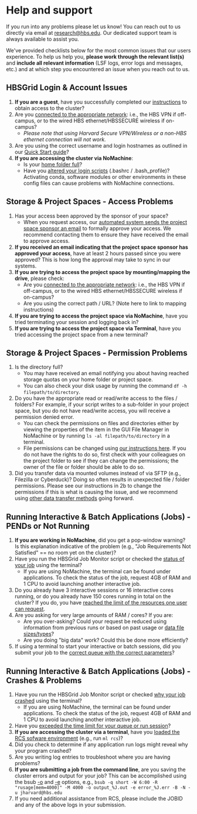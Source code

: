 # Help and support

If you run into any problems please let us know! You can reach out to us directly via email at 
[research@hbs.edu](mailto:research@hbs.edu).
Our dedicated support team is always available to assist you.

We've provided checklists below for the most common issues that our users experience. 
To help us help you, **please work through the relevant list(s)** and **include all relevant information** (LSF logs, error logs and messages, etc.) and at which step you encountered an issue when you reach out to us.

## HBSGrid Login & Account Issues

1.  **If you are a guest**, have you successfully completed our [instructions](https://secure.hbs.edu/accountManagement/guest/research/new-member-instructions) to obtain access to the cluster?
2.  Are you [connected to the appropriate network](https://hbs-rcs.github.io/hbsgrid-docs/trouble/#network-and-vpn): i.e., the HBS VPN if off-campus, or to the wired HBS ethernet/HBSSECURE wireless if on-campus? 
    - *Please note that using Harvard Secure VPN/Wireless or a non-HBS ethernet connection will not work.*
3.  Are you using the correct username and login hostnames as outlined in our [Quick Start guide](https://hbs-rcs.github.io/hbsgrid-docs/#quick-start)?
4.  **If you are accessing the cluster via NoMachine**:
    - Is your [home folder full](https://hbs-rcs.github.io/hbsgrid-docs/trouble/#disk-quota)?
    - Have you [altered your login scripts](https://hbs-rcs.github.io/hbsgrid-docs/trouble/#shell-misconfiguration) (.bashrc / .bash_profile)? Activating conda, software modules or other environments in these config files can cause problems with NoMachine connections.

## Storage & Project Spaces - Access Problems

1.  Has your access been approved by the sponsor of your space? 
    - When you request access, our [automated system sends the project space sponsor an email](https://hbs-rcs.github.io/hbsgrid-docs/accountmanagement/#project-space-access) to formally approve your access. We recommend contacting them to ensure they have received the email to approve access.
2.  **If you received an email indicating that the project space sponsor has approved your access**, have at least 2 hours passed since you were approved? This is how long the approval may take to sync in our systems.
3.  **If you are trying to access the project space by mounting/mapping the drive**, please check:
    - Are you [connected to the appropriate network](https://hbs-rcs.github.io/hbsgrid-docs/trouble/#network-and-vpn): i.e., the HBS VPN if off-campus, or to the wired HBS ethernet/HBSSECURE wireless if on-campus? 
    - Are you using the correct path / URL? (Note here to link to mapping instructions)
4.  **If you are trying to access the project space via NoMachine**, have you tried terminating your session and logging back in?
5.  **If you are trying to access the project space via Terminal**, have you tried accessing the project space from a new terminal?

## Storage & Project Spaces - Permission Problems
1.  Is the directory full? 
    - You may have received an email notifying you about having reached storage quotas on your home folder or project space.
    - You can also check your disk usage by running the command `df -h filepath/to/directory`.
2.  Do you have the appropriate read or read/write access to the files / folders? For example, if your script writes to a sub-folder in your project space, but you do not have read/write access, you will receive a permission denied error.
    - You can check the permissions on files and directories either by viewing the properties of the item in the GUI File Manager in NoMachine or by running `ls -al filepath/to/directory` in a terminal. 
    - File permissions can be changed using [our instructions here](https://hbs-rcs.github.io/hbsgrid-docs/worksafe/#file-ownership-and-permissions). If you do not have the rights to do so, first check with your colleagues on the project folder to see if they can change the permissions; the owner of the file or folder should be able to do so.
3.  Did you transfer data via mounted volumes instead of via SFTP (e.g., Filezilla or Cyberduck)? Doing so often results in unexpected file / folder permissions. Please see our instructions in 2b to change the permissions if this is what is causing the issue, and we recommend using [other data transfer methods](https://hbs-rcs.github.io/hbsgrid-docs/syncfiles/#transfer-data-fromto-local-storage) going forward.


## Running Interactive & Batch Applications (Jobs) - PENDs or Not Running

1.  **If you are working in NoMachine**, did you get a pop-window warning? Is this explanation indicative of the problem (e.g., "Job Requirements Not Satisfied" == no room yet on the cluster)?
2.  Have you run the HBSGrid Job Monitor script or checked the [status of your job](https://hbs-rcs.github.io/hbsgrid-docs/trouble/#troubleshooting-jobs-and-resources) using the terminal? 
    -  If you are using NoMachine, the terminal can be found under applications. To check the status of the job, request 4GB of RAM and 1 CPU to avoid launching another interactive job.
3.  Do you already have 3 interactive sessions or 16 interactive cores running, or do you already have 150 cores running in total on the cluster? If you do, you have [reached the limit of the resources one user can request](https://hbs-rcs.github.io/hbsgrid-docs/menulaunch/#system-resources-limits).
4.  Are you asking for very large amounts of RAM / cores? If you are:
    - Are you over-asking? Could your request be reduced using information from previous runs or based on past usage or [data file sizes/types](https://hbs-rcs.github.io/hbsgrid-docs/menulaunch/#resource-recommendations)?
    - Are you doing "big data" work? Could this be done more efficiently?
5.  If using a terminal to start your interactive or batch sessions, did you submit your job to the [correct queue with the correct parameters](https://hbs-rcs.github.io/hbsgrid-docs/commandline/)?

## Running Interactive & Batch Applications (Jobs) - Crashes & Problems

1.  Have you run the HBSGrid Job Monitor script or checked [why your job crashed](https://hbs-rcs.github.io/hbsgrid-docs/trouble/#troubleshooting-jobs-and-resources) using the terminal? 
    -  If you are using NoMachine, the terminal can be found under applications. To check the status of the job, request 4GB of RAM and 1 CPU to avoid launching another interactive job.
2.  Have you [exceeded the time limit for your queue or run session](https://hbs-rcs.github.io/hbsgrid-docs/commandline/#job-queues-limits)?
3.  **If you are accessing the cluster via a terminal**, have you [loaded the RCS sofware environment](https://hbs-rcs.github.io/hbsgrid-docs/environments/#select-terminal-environment) (e.g., run `ml rcs`)?
4.  Did you check to determine if any application run logs might reveal why your program crashed?
5.  Are you writing log entries to troubleshoot where you are having problems?
6.  **If you are submitting a job from the command line**, are you saving the cluster errors and output for your job? This can be accomplished using the bsub [-o](https://www.ibm.com/docs/en/spectrum-lsf/10.1.0?topic=o-o) and [-e](https://www.ibm.com/docs/en/spectrum-lsf/10.1.0?topic=o-e) options, e.g., `bsub -q short -W 6:00 -R "rusage[mem=4000]" -M 4000 -o output_%J.out -e error_%J.err -B -N -u jharvard@hbs.edu`
7.  If you need additional assistance from RCS, please include the JOBID and any of the above logs in your submission. 

